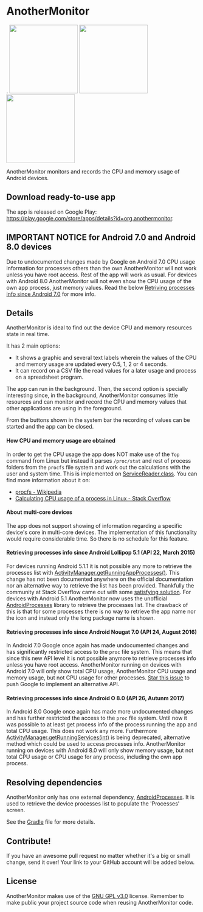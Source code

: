 # AnotherMonitor

.
<img src="https://lh4.ggpht.com/gfwMh4Ih0VD0AaxI8_eh11m6CRu_zSW6-U6F25AjCdlUjCkliWHBgJMhDb3ePdl_EMoT" width="180px" />
<img src="https://lh4.ggpht.com/fugTTF9i76nsfnpWfv34xe1Xz5u4dDWOqbTYkBaPrzud4zPuYIZtQQhEyH7pX9POjYU" width="180px" />
<img src="https://lh5.ggpht.com/96BmklbBOEOgL5mmXZQkofwswLGEzY4Zf6EirtF2nOBgf_cTo86RxuzCInv7etIfNgTO" width="180px" />

AnotherMonitor monitors and records the CPU and memory usage of Android devices.

## Download ready-to-use app

The app is released on Google Play: https://play.google.com/store/apps/details?id=org.anothermonitor.

## IMPORTANT NOTICE for Android 7.0 and Android 8.0 devices

Due to undocumented changes made by Google on Android 7.0 CPU usage information for processes others than the own AnotherMonitor will not work unless you have root access. Rest of the app will work as usual. For devices with Android 8.0 AnotherMonitor will not even show the CPU usage of the own app process, just memory values. Read the below [Retriving processes info since Android 7.0](#retrieving-processes-info-since-android-nougat-70-api-24-august-2016) for more info.

## Details

AnotherMonitor is ideal to find out the device CPU and memory resources state in real time.

It has 2 main options:
- It shows a graphic and several text labels wherein the values of the CPU and memory usage are updated every 0.5, 1, 2 or 4 seconds.
- It can record on a CSV file the read values for a later usage and process on a spreadsheet program.

The app can run in the background. Then, the second option is specially interesting since, in the background, AnotherMonitor consumes little resources and can monitor and record the CPU and memory values that other applications are using in the foreground.

From the buttons shown in the system bar the recording of values can be started and the app can be closed.

#### How CPU and memory usage are obtained

In order to get the CPU usage the app does NOT make use of the `Top` command from Linux but instead it parses `/proc/stat` and rest of process folders from the `procfs` file system and work out the calculations with the user and system time. This is implemented on [ServiceReader.class](https://github.com/AntonioRedondo/AnotherMonitor/blob/master/AnotherMonitor/src/main/java/org/anothermonitor/ServiceReader.java#L259). You can find more information about it on:
- [procfs - Wikipedia](https://en.wikipedia.org/wiki/Procfs)
- [Calculating CPU usage of a process in Linux - Stack Overflow](http://stackoverflow.com/questions/1420426/calculating-cpu-usage-of-a-process-in-linux)

#### About multi-core devices

The app does not support showing of information regarding a specific device's core in multi-core devices. The implementation of this functionality would require considerable time. So there is no schedule for this feature.

#### Retrieving processes info since Android Lollipop 5.1 (API 22, March 2015)

For devices running Android 5.1.1 it is not possible any more to retrieve the processes list with [ActivityManager.getRunningAppProcesses()](http://developer.android.com/reference/android/app/ActivityManager.html#getRunningAppProcesses%28%29). This change has not been documented anywhere on the official documentation nor an alternative way to retrieve the list has been provided. Thankfully the community at Stack Overflow came out with some [satisfying solution](http://stackoverflow.com/questions/30619349/android-5-1-1-and-above-getrunningappprocesses-returns-my-application-packag). For devices with Android 5.1 AnotherMonitor now uses the unofficial [AndroidProcesses](https://github.com/jaredrummler/AndroidProcesses) library to retrieve the processes list. The drawback of this is that for some processes there is no way to retrieve the app name nor the icon and instead only the long package name is shown.

#### Retrieving processes info since Android Nougat 7.0 (API 24, August 2016)

In Android 7.0 Google once again has made undocumented changes and has significantly restricted access to the `proc` file system. This means that since this new API level it is not possible anymore to retrieve processes info unless you have root access. AnotherMonitor running on devices with Android 7.0 will only show total CPU usage, AnotherMonitor CPU usage and memory usage, but not CPU usage for other processes. [Star this issue](https://code.google.com/p/android/issues/detail?id=205565) to push Google to implement an alternative API.


#### Retrieving processes info since Android O 8.0 (API 26, Autunm 2017)

In Android 8.0 Google once again has made more undocumented changes and has further restricted the access to the `proc` file system. Until now it was possible to at least get process info of the process running the app and total CPU usage. This does not work any more. Furthermore [ActivityManager.getRunningServices(int)](https://developer.android.com/reference/android/app/ActivityManager.html#getRunningServices(int)) is being deprecated, alternative method which could be used to access processes info. AnotherMonitor running on devices with Android 8.0 will only show memory usage, but not total CPU usage or CPU usage for any process, including the own app process.


## Resolving dependencies

AnotherMonitor only has one external dependency, [AndroidProcesses](https://github.com/jaredrummler/AndroidProcesses). It is used to retrieve the device processes list to populate the 'Processes' screen.

See the [Gradle](https://github.com/AntonioRedondo/AnotherMonitor/blob/master/AnotherMonitor/build.gradle) file for more details.

## Contribute!

If you have an awesome pull request no matter whether it's a big or small change, send it over! Your link to your GitHub account will be added below.

## License

AnotherMonitor makes use of the [GNU GPL v3.0](http://choosealicense.com/licenses/gpl-3.0/) license. Remember to make public your project source code when reusing AnotherMonitor code.

